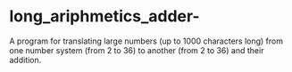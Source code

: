 # long_ariphmetics_adder-
A program for translating large numbers (up to 1000 characters long) from one number system (from 2 to 36) to another (from 2 to 36) and their addition. 
